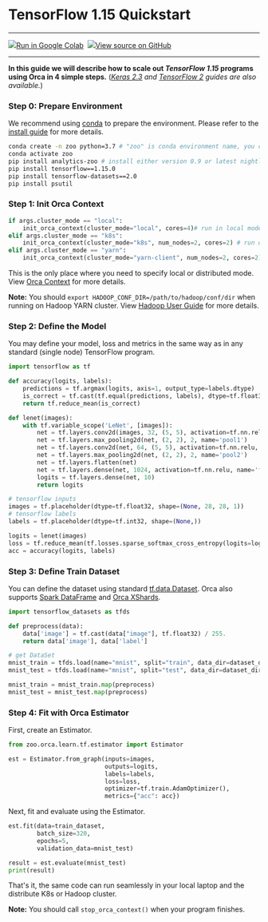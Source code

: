 # TensorFlow 1.15 Quickstart

---

<a target="_blank" href="https://colab.research.google.com/github/intel-analytics/analytics-zoo/blob/master/docs/docs/colab-notebook/orca/quickstart/tf_lenet_mnist.ipynb"><img src="https://www.tensorflow.org/images/colab_logo_32px.png" />Run in Google Colab</a>&nbsp; <a target="_blank" href="https://github.com/intel-analytics/analytics-zoo/blob/master/docs/docs/colab-notebook/orca/quickstart/tf_lenet_mnist.ipynb"><img src="https://www.tensorflow.org/images/GitHub-Mark-32px.png" />View source on GitHub</a>

---

**In this guide we will describe how to scale out _TensorFlow 1.15_ programs using Orca in 4 simple steps.** (_[Keras 2.3](./orca-keras-quickstart.md) and [TensorFlow 2](./orca-tf2keras-quickstart.md) guides are also available._)

### **Step 0: Prepare Environment**

We recommend using [conda](https://docs.conda.io/projects/conda/en/latest/user-guide/install/) to prepare the environment. Please refer to the [install guide](../../UserGuide/python.md) for more details.

```bash
conda create -n zoo python=3.7 # "zoo" is conda environment name, you can use any name you like.
conda activate zoo
pip install analytics-zoo # install either version 0.9 or latest nightly build
pip install tensorflow==1.15.0
pip install tensorflow-datasets==2.0
pip install psutil
```

### **Step 1: Init Orca Context**
```python
if args.cluster_mode == "local":  
    init_orca_context(cluster_mode="local", cores=4)# run in local mode
elif args.cluster_mode == "k8s":  
    init_orca_context(cluster_mode="k8s", num_nodes=2, cores=2) # run on K8s cluster
elif args.cluster_mode == "yarn":  
    init_orca_context(cluster_mode="yarn-client", num_nodes=2, cores=2) # run on Hadoop YARN cluster
```

This is the only place where you need to specify local or distributed mode. View [Orca Context](./../Overview/orca-context.md) for more details.

**Note:** You should `export HADOOP_CONF_DIR=/path/to/hadoop/conf/dir` when running on Hadoop YARN cluster. View [Hadoop User Guide](./../../UserGuide/hadoop.md) for more details.

### **Step 2: Define the Model**

You may define your model, loss and metrics in the same way as in any standard (single node) TensorFlow program.

```python
import tensorflow as tf

def accuracy(logits, labels):
    predictions = tf.argmax(logits, axis=1, output_type=labels.dtype)
    is_correct = tf.cast(tf.equal(predictions, labels), dtype=tf.float32)
    return tf.reduce_mean(is_correct)

def lenet(images):
    with tf.variable_scope('LeNet', [images]):
        net = tf.layers.conv2d(images, 32, (5, 5), activation=tf.nn.relu, name='conv1')
        net = tf.layers.max_pooling2d(net, (2, 2), 2, name='pool1')
        net = tf.layers.conv2d(net, 64, (5, 5), activation=tf.nn.relu, name='conv2')
        net = tf.layers.max_pooling2d(net, (2, 2), 2, name='pool2')
        net = tf.layers.flatten(net)
        net = tf.layers.dense(net, 1024, activation=tf.nn.relu, name='fc3')
        logits = tf.layers.dense(net, 10)
        return logits

# tensorflow inputs
images = tf.placeholder(dtype=tf.float32, shape=(None, 28, 28, 1))
# tensorflow labels
labels = tf.placeholder(dtype=tf.int32, shape=(None,))

logits = lenet(images)
loss = tf.reduce_mean(tf.losses.sparse_softmax_cross_entropy(logits=logits, labels=labels))
acc = accuracy(logits, labels)
```
### **Step 3: Define Train Dataset**

You can define the dataset using standard [tf.data.Dataset](https://www.tensorflow.org/api_docs/python/tf/data/Dataset). Orca also supports [Spark DataFrame](https://spark.apache.org/docs/latest/sql-programming-guide.html) and [Orca XShards](../Overview/data-parallel-processing.md).

```python
import tensorflow_datasets as tfds

def preprocess(data):
    data['image'] = tf.cast(data["image"], tf.float32) / 255.
    return data['image'], data['label']

# get DataSet
mnist_train = tfds.load(name="mnist", split="train", data_dir=dataset_dir)
mnist_test = tfds.load(name="mnist", split="test", data_dir=dataset_dir)

mnist_train = mnist_train.map(preprocess)
mnist_test = mnist_test.map(preprocess)
```

### **Step 4: Fit with Orca Estimator**

First, create an Estimator.

```python
from zoo.orca.learn.tf.estimator import Estimator

est = Estimator.from_graph(inputs=images,
                           outputs=logits,
                           labels=labels,
                           loss=loss,
                           optimizer=tf.train.AdamOptimizer(),
                           metrics={"acc": acc})
```

Next, fit and evaluate using the Estimator.
```python
est.fit(data=train_dataset,
        batch_size=320,
        epochs=5,
        validation_data=mnist_test)

result = est.evaluate(mnist_test)
print(result)
```

That's it, the same code can run seamlessly in your local laptop and the distribute K8s or Hadoop cluster.

**Note:** You should call `stop_orca_context()` when your program finishes.
